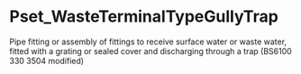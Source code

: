 # Pset_WasteTerminalTypeGullyTrap

Pipe fitting or assembly of fittings to receive surface water or waste water, fitted with a grating or sealed cover and discharging through a trap (BS6100 330 3504 modified)<!-- end of definition -->
